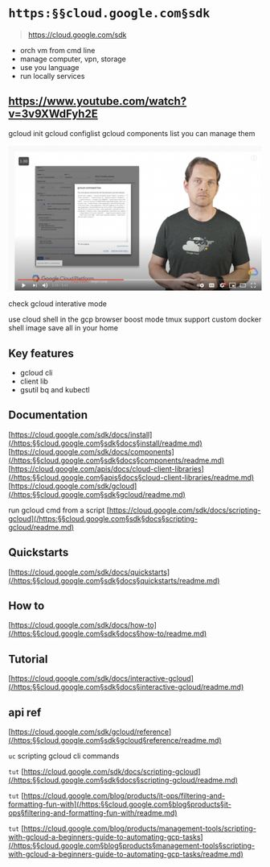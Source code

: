 # `https:§§cloud.google.com§sdk`

> <https://cloud.google.com/sdk>

- orch vm from cmd line
- manage computer, vpn, storage
- use you language
- run locally services

## <https://www.youtube.com/watch?v=3v9XWdFyh2E>

gcloud init
gcloud configlist
gcloud components list
you can manage them

![](2021-08-13-07-02-20.png)

check gcloud interative mode

use cloud shell in the gcp browser
boost mode
tmux support
custom docker shell image
save all in your home

## Key features

- gcloud cli
- client lib
- gsutil bq and kubectl

## Documentation

[https://cloud.google.com/sdk/docs/install](/https:§§cloud.google.com§sdk§docs§install/readme.md)
[https://cloud.google.com/sdk/docs/components](/https:§§cloud.google.com§sdk§docs§components/readme.md)
[https://cloud.google.com/apis/docs/cloud-client-libraries](/https:§§cloud.google.com§apis§docs§cloud-client-libraries/readme.md)
[https://cloud.google.com/sdk/gcloud](/https:§§cloud.google.com§sdk§gcloud/readme.md)

run gcloud cmd from a script
[https://cloud.google.com/sdk/docs/scripting-gcloud](/https:§§cloud.google.com§sdk§docs§scripting-gcloud/readme.md)

## Quickstarts

[https://cloud.google.com/sdk/docs/quickstarts](/https:§§cloud.google.com§sdk§docs§quickstarts/readme.md)

## How to

[https://cloud.google.com/sdk/docs/how-to](/https:§§cloud.google.com§sdk§docs§how-to/readme.md)

## Tutorial

[https://cloud.google.com/sdk/docs/interactive-gcloud](/https:§§cloud.google.com§sdk§docs§interactive-gcloud/readme.md)

## api ref

[https://cloud.google.com/sdk/gcloud/reference](/https:§§cloud.google.com§sdk§gcloud§reference/readme.md)

`uc`
scripting gcloud cli commands

`tut`
[https://cloud.google.com/sdk/docs/scripting-gcloud](/https:§§cloud.google.com§sdk§docs§scripting-gcloud/readme.md)

`tut`
[https://cloud.google.com/blog/products/it-ops/filtering-and-formatting-fun-with](/https:§§cloud.google.com§blog§products§it-ops§filtering-and-formatting-fun-with/readme.md)

`tut`
[https://cloud.google.com/blog/products/management-tools/scripting-with-gcloud-a-beginners-guide-to-automating-gcp-tasks](/https:§§cloud.google.com§blog§products§management-tools§scripting-with-gcloud-a-beginners-guide-to-automating-gcp-tasks/readme.md)
